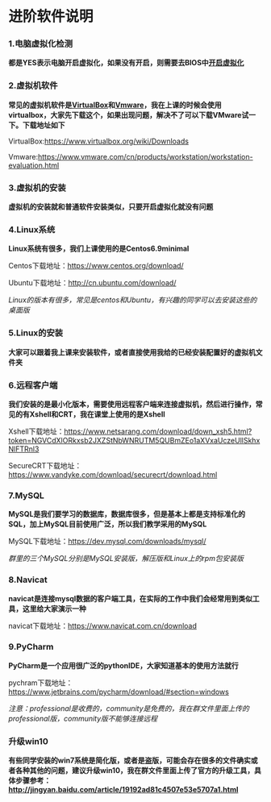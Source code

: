 # 进阶软件说明

### 1.电脑虚拟化检测

**都是YES表示电脑开启虚拟化，如果没有开启，则需要去BIOS中[开启虚拟化](http://jingyan.baidu.com/article/22fe7ced3b4c003002617f17.html)**

### 2.虚拟机软件

**常见的虚拟机软件是[VirtualBox](https://www.virtualbox.org/)和[Vmware](https://www.vmware.com/cn.html)，我在上课的时候会使用virtualbox，大家先下载这个，如果出现问题，解决不了可以下载VMware试一下。下载地址如下**

VirtualBox:https://www.virtualbox.org/wiki/Downloads

Vmware:https://www.vmware.com/cn/products/workstation/workstation-evaluation.html

### 3.虚拟机的安装

**虚拟机的安装就和普通软件安装类似，只要开启虚拟化就没有问题**

### 4.Linux系统

**Linux系统有很多，我们上课使用的是Centos6.9minimal**

Centos下载地址：https://www.centos.org/download/

Ubuntu下载地址：http://cn.ubuntu.com/download/

*Linux的版本有很多，常见是centos和Ubuntu，有兴趣的同学可以去安装这些的桌面版*

### 5.Linux的安装

**大家可以跟着我上课来安装软件，或者直接使用我给的已经安装配置好的虚拟机文件夹**

### 6.远程客户端

**我们安装的是最小化版本，需要使用远程客户端来连接虚拟机，然后进行操作，常见的有Xshell和CRT，我在课堂上使用的是Xshell**

Xshell下载地址：https://www.netsarang.com/download/down_xsh5.html?token=NGVCdXlORkxsb2JXZStNbWNRUTM5QUBmZEo1aXVxaUczeUllSkhxNlFTRnl3

SecureCRT下载地址：https://www.vandyke.com/download/securecrt/download.html

### 7.MySQL

**MySQL是我们要学习的数据库，数据库很多，但是基本上都是支持标准化的SQL，加上MySQL目前使用广泛，所以我们教学采用的MySQL**

MySQL下载地址：https://dev.mysql.com/downloads/mysql/

*群里的三个MySQL分别是MySQL安装版，解压版和Linux上的rpm包安装版*

### 8.Navicat

**navicat是连接mysql数据的客户端工具，在实际的工作中我们会经常用到类似工具，这里给大家演示一种**

navicat下载地址：https://www.navicat.com.cn/download

### 9.PyCharm

**PyCharm是一个应用很广泛的pythonIDE，大家知道基本的使用方法就行**

pychram下载地址：https://www.jetbrains.com/pycharm/download/#section=windows

*注意：professional是收费的，community是免费的，我在群文件里面上传的professional版，community版不能够连接远程*

### 升级win10

**有些同学安装的win7系统是简化版，或者是盗版，可能会存在很多的文件确实或者各种其他的问题，建议升级win10，我在群文件里面上传了官方的升级工具，具体步骤参考：http://jingyan.baidu.com/article/19192ad81c4507e53e5707a1.html**